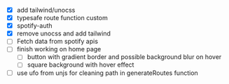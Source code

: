 - [x] add tailwind/unocss
- [x] typesafe route function custom
- [x] spotify-auth
- [x] remove unocss and add tailwind
- [ ] Fetch data from spotify apis
- [ ] finish working on home page
  - [ ] button with gradient border and possible background blur on hover
  - [ ] square background with hover effect
- [ ] use ufo from unjs for cleaning path in generateRoutes function
